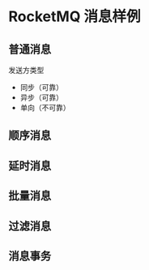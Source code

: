 # RocketMQ 消息样例
## 普通消息
发送方类型
- 同步（可靠）
- 异步（可靠）
- 单向（不可靠）

## 顺序消息

## 延时消息

## 批量消息

## 过滤消息

## 消息事务
